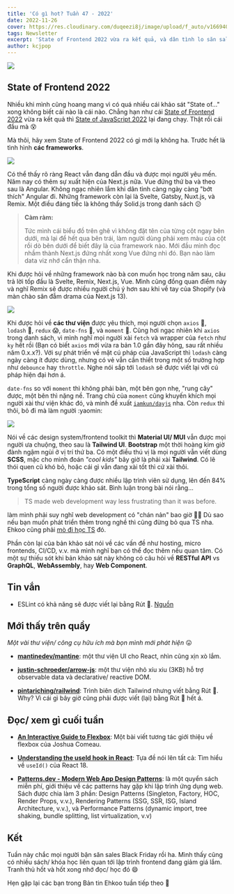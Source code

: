 ```yaml
---
title: 'Có gì hot? Tuần 47 - 2022'
date: 2022-11-26
cover: https://res.cloudinary.com/duqeezi8j/image/upload/f_auto/v1669409911/ehkoo/newsletters/w47-2022.png
tags: Newsletter
excerpt: 'State of Frontend 2022 vừa ra kết quả, và dân tình lo săn sales Black Friday hết rồi T_T'
author: kcjpop
---
```


![](https://res.cloudinary.com/duqeezi8j/image/upload/f_auto/v1669409911/ehkoo/newsletters/w47-2022.png)

## State of Frontend 2022

Nhiều khi mình cũng hoang mang vì có quá nhiều cái khảo sát "State of…" xong không biết cái nào là cái nào. Chẳng hạn như cái [State of Frontend 2022](https://tsh.io/state-of-frontend/#report) vừa ra kết quả thì [State of JavaScript 2022](https://stateofjs.com/en-us/) lại đang chạy. Thật rối cái đầu mà 😵

Mà thôi, hãy xem State of Frontend 2022 có gì mới lạ không ha. Trước hết là tình hình **các frameworks**.

![](https://res.cloudinary.com/duqeezi8j/image/upload/f_auto/v1669379562/state-of-frontend-2022-frameworks_eklgbv.png)

Có thể thấy rõ ràng React vẫn đang dẫn đầu và được mọi người yêu mến. Năm nay có thêm sự xuất hiện của Next.js nữa. Vue đứng thứ ba và theo sau là Angular. Không ngạc nhiên lắm khi dân tình càng ngày càng "bớt thích" Angular đi. Những framework còn lại là Svelte, Gatsby, Nuxt.js, và Remix. Một điều đáng tiếc là không thấy Solid.js trong danh sách 😕

> **Càm ràm:**
>
> Tức mình cái biểu đồ trên ghê vì không đặt tên của từng cột ngay bên dưới, mà lại để hết qua bên trái, làm người dùng phải xem màu của cột rồi dò bên dưới để biết đây là của framework nào. Mới đầu mình đọc nhầm thành Next.js đứng nhất xong Vue đứng nhì đó. Bạn nào làm data viz nhớ cẩn thận nha.

Khi được hỏi về những framework nào bà con muốn học trong năm sau, câu trả lời tốp đầu là Svelte, Remix, Next.js, Vue. Mình cũng đồng quan điểm này và nghĩ Remix sẽ được nhiều người chú ý hơn sau khi về tay của Shopify (và màn chào sân đẫm drama của Next.js 13).

![](https://res.cloudinary.com/duqeezi8j/image/upload/f_auto/v1669380325/state-of-frontend-2022-libraries_hlm1n0.png)

Khi được hỏi về **các thư viện** được yêu thích, mọi người chọn `axios` 🤔, `lodash` 🤗, `redux` 😱, `date-fns` 🥰, và `moment` 🫣. Cũng hơi ngạc nhiên khi `axios` trong danh sách, vì mình nghĩ mọi người xài `fetch` và wrapper của `fetch` như `ky` hết rồi (Bạn có biết `axios` mới vừa ra bản 1.0 gần đây hông, sau rất nhiều năm 0.x.x?). Với sự phát triển về mặt cú pháp của JavaScript thì `lodash` càng ngày càng ít được dùng, nhưng có vẻ vẫn cần thiết trong một số trường hợp như `debounce` hay `throttle`. Nghe nói sắp tới `lodash` sẽ được viết lại với cú pháp hiện đại hơn á.

`date-fns` so với `moment` thì không phải bàn, một bên gọn nhẹ, "rung cây" được, một bên thì nặng nề. Trang chủ của `moment` cũng khuyến khích mọi người xài thư viện khác đó, và mình đề xuất [`iamkun/dayjs`](https://github.com/iamkun/dayjs) nha. Còn `redux` thì thôi, bỏ đi mà làm người :yaomin:

![](https://res.cloudinary.com/duqeezi8j/image/upload/f_auto/v1669380825/state-of-frontend-2022-ds_ki38lb.png)

Nói về các design system/frontend toolkit thì **Material UI/ MUI** vẫn được mọi người ưa chuộng, theo sau là **Tailwind UI**. **Bootstrap** một thời hoàng kim giờ đành ngậm ngùi ở vị trí thứ ba. Có một điều thú vị là mọi người vẫn viết dùng **SCSS**, mặc cho mình đoán _"cool kids"_ bây giờ là phải xài **Tailwind**. Có lẽ thói quen cũ khó bỏ, hoặc cái gì vẫn đang xài tốt thì cứ xài thôi.

**TypeScript** càng ngày càng được nhiều lập trình viên sử dụng, lên đến 84% trong tổng số người được khảo sát. Bình luận trong bài nói rằng…

> TS made web development way less frustrating than it was before.

làm mình phải suy nghĩ web development có "chán nản" bao giờ 🤷‍♂️ Dù sao nếu bạn muốn phát triển thêm trong nghề thì cũng đừng bỏ qua TS nha. Ehkoo cũng phải [mò đi học TS](https://ehkoo.com/bai-viet/learn-typescript-together-basics) đó.

Phần còn lại của bản khảo sát nói về các vấn đề như hosting, micro frontends, CI/CD, v.v. mà mình nghĩ bạn có thể đọc thêm nếu quan tâm. Có một sự thiếu sót khi bản khảo sát này không có câu hỏi về **RESTful API** vs **GraphQL**, **WebAssembly**, hay **Web Component**.

## Tin vắn

- ESLint có khả năng sẽ được viết lại bằng Rút 🦀. [Nguồn](https://github.com/eslint/eslint/discussions/16557)

## Mới thấy trên quầy

_Một vài thư viện/ công cụ hữu ích mà bọn mình mới phát hiện_ 😛

- [**mantinedev/mantine**](https://github.com/mantinedev/mantine): một thư viện UI cho React, nhìn cũng xịn xò lắm.

- [**justin-schroeder/arrow-js**](https://github.com/justin-schroeder/arrow-js): một thư viện nhỏ xíu xiu (3KB) hỗ trợ observable data và declarative/ reactive DOM.

- [**pintariching/railwind**](https://github.com/pintariching/railwind): Trình biên dịch Tailwind nhưng viết bằng Rút 🦀. Why? Vì cái gì bây giờ cũng phải được viết (lại) bằng Rút 🦀 hết á.

## Đọc/ xem gì cuối tuần

- [**An Interactive Guide to Flexbox**](https://www.joshwcomeau.com/css/interactive-guide-to-flexbox/): Một bài viết tương tác giới thiệu về flexbox của Joshua Comeau.

- [**Understanding the useId hook in React**](https://blog.openreplay.com/understanding-the-useid-hook-in-react/): Tựa đề nói lên tất cả: Tìm hiểu về `useId()` của React 18.

- [**Patterns.dev - Modern Web App Design Patterns**](https://www.patterns.dev/): là một quyển sách miễn phí, giới thiệu về các patterns hay gặp khi lập trình ứng dụng web. Sách được chia làm 3 phần: Design Patterns (Singleton, Factory, HOC, Render Props, v.v.), Rendering Patterns (SSG, SSR, ISG, Island Architecture, v.v.), và Performance Patterns (dynamic import, tree shaking, bundle splitting, list virtualization, v.v)

## Kết

Tuần này chắc mọi người bận săn sales Black Friday rồi ha. Mình thấy cũng có nhiều sách/ khóa học liên quan tới lập trình frontend đang giảm giá lắm. Tranh thủ hốt và hốt xong nhớ đọc/ học đó 😄

Hẹn gặp lại các bạn trong Bản tin Ehkoo tuần tiếp theo 👋
